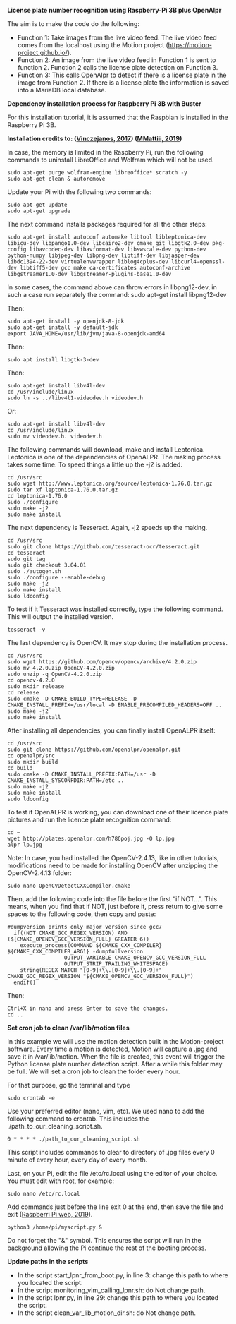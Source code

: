 **License plate number recognition using Raspberry-Pi 3B plus OpenAlpr**

The aim is to make the code do the following: 

- Function 1: Take images from the live video feed. The live video feed comes from the localhost using the Motion project (https://motion-project.github.io/). 
- Function 2: An image from the live video feed in Function 1 is sent to function 2. Function 2 calls the license plate detection on Function 3. 
- Function 3: This calls OpenAlpr to detect if there is a license plate in the image from Function 2. If there is a license plate the information is saved into a MariaDB local database.

**Dependency installation process for Raspberry Pi 3B with Buster**

For this installation tutorial, it is assumed that the Raspbian is installed in the Raspberry Pi 3B.

**Installation credits to: ([Vinczejanos, 2017](https://blog.vinczejanos.info/2017/05/01/install-openalpr-on-raspberry-pi-3-part-2/)) ([MMattiii, 2019](https://www.reddit.com/r/raspberry_pi/comments/baxwz5/how_to_install_openalpr_on_raspberry_pi/))**

In case, the memory is limited in the Raspberry Pi, run the following commands to uninstall LibreOffice and Wolfram which will not be used.
```
sudo apt-get purge wolfram-engine libreoffice* scratch -y
sudo apt-get clean & autoremove
```
Update your Pi with the following two commands:
```
sudo apt-get update
sudo apt-get upgrade
```
The next command installs packages required for all the other steps:
```
sudo apt-get install autoconf automake libtool libleptonica-dev libicu-dev libpango1.0-dev libcairo2-dev cmake git libgtk2.0-dev pkg-config libavcodec-dev libavformat-dev libswscale-dev python-dev python-numpy libjpeg-dev libpng-dev libtiff-dev libjasper-dev libdc1394-22-dev virtualenvwrapper liblog4cplus-dev libcurl4-openssl-dev libtiff5-dev gcc make ca-certificates autoconf-archive libgstreamer1.0-dev libgstreamer-plugins-base1.0-dev
```
In some cases, the command above can throw errors in libpng12-dev, in such a case run separately the command:
sudo apt-get install libpng12-dev

Then:
```
sudo apt-get install -y openjdk-8-jdk
sudo apt-get install -y default-jdk
export JAVA_HOME=/usr/lib/jvm/java-8-openjdk-amd64
```
Then:
```
sudo apt install libgtk-3-dev
```
Then:
```
sudo apt-get install libv4l-dev
cd /usr/include/linux
sudo ln -s ../libv4l1-videodev.h videodev.h
```
Or:
```
sudo apt-get install libv4l-dev
cd /usr/include/linux
sudo mv videodev.h. videodev.h
```
The following commands will download, make and install Leptonica. Leptonica is one of the dependencies of OpenALPR.
The making process takes some time. To speed things a little up the -j2 is added.
```
cd /usr/src
sudo wget http://www.leptonica.org/source/leptonica-1.76.0.tar.gz
sudo tar xf leptonica-1.76.0.tar.gz
cd leptonica-1.76.0
sudo ./configure
sudo make -j2
sudo make install
```
The next dependency is Tesseract. Again, -j2 speeds up the making.
```
cd /usr/src
sudo git clone https://github.com/tesseract-ocr/tesseract.git
cd tesseract
sudo git tag
sudo git checkout 3.04.01
sudo ./autogen.sh
sudo ./configure --enable-debug
sudo make -j2
sudo make install
sudo ldconfig
```
To test if it Tesseract was installed correctly, type the following command. This will output the installed version.
```
tesseract -v
```
The last dependency is OpenCV. It may stop during the installation process.
```
cd /usr/src
sudo wget https://github.com/opencv/opencv/archive/4.2.0.zip
sudo mv 4.2.0.zip OpenCV-4.2.0.zip
sudo unzip -q OpenCV-4.2.0.zip
cd opencv-4.2.0
sudo mkdir release
cd release
sudo cmake -D CMAKE_BUILD_TYPE=RELEASE -D CMAKE_INSTALL_PREFIX=/usr/local -D ENABLE_PRECOMPILED_HEADERS=OFF ..
sudo make -j2
sudo make install
```
After installing all dependencies, you can finally install OpenALPR itself:
```
cd /usr/src
sudo git clone https://github.com/openalpr/openalpr.git
cd openalpr/src
sudo mkdir build
cd build
sudo cmake -D CMAKE_INSTALL_PREFIX:PATH=/usr -D CMAKE_INSTALL_SYSCONFDIR:PATH=/etc ..
sudo make -j2
sudo make install
sudo ldconfig
```
To test if OpenALPR is working, you can download one of their licence plate pictures and run the licence plate recognition command:
```
cd ~
wget http://plates.openalpr.com/h786poj.jpg -O lp.jpg
alpr lp.jpg
```
Note: In case, you had installed the OpenCV-2.4.13, like in other tutorials, modifications need to be made for installing OpenCV after unzipping the OpenCV-2.4.13 folder:
```
sudo nano OpenCVDetectCXXCompiler.cmake
```
Then, add the following code into the file before the first “if NOT...”. This means, when you find that if NOT, just before it, press return to give some spaces to the following code, then copy and paste:
```
#dumpversion prints only major version since gcc7
  if((NOT CMAKE_GCC_REGEX_VERSION) AND (${CMAKE_OPENCV_GCC_VERSION_FULL} GREATER 6))
    execute_process(COMMAND ${CMAKE_CXX_COMPILER} ${CMAKE_CXX_COMPILER_ARG1} -dumpfullversion
                  OUTPUT_VARIABLE CMAKE_OPENCV_GCC_VERSION_FULL
                  OUTPUT_STRIP_TRAILING_WHITESPACE)
    string(REGEX MATCH "[0-9]+\\.[0-9]+\\.[0-9]+" CMAKE_GCC_REGEX_VERSION "${CMAKE_OPENCV_GCC_VERSION_FULL}")
  endif()
```
Then:
```
Ctrl+X in nano and press Enter to save the changes.
cd ..
```
**Set cron job to clean /var/lib/motion files**

In this example we will use the motion detection built in the Motion-project software. Every time a motion is detected, Motion will capture a .jpg and save it in /var/lib/motion. When the file is created, this event will trigger the Python license plate number detection script. After a while this folder may be full. We will set a cron job to clean the folder every hour.

For that purpose, go the terminal and type
```
sudo crontab -e
```
Use your preferred editor (nano, vim, etc). We used nano to add the following command to crontab. This includes the ./path_to_our_cleaning_script.sh.
```
0 * * * * ./path_to_our_cleaning_script.sh
```
This script includes commands to clear to directory of .jpg files every 0 minute of every hour, every day of every month.

Last, on your Pi, edit the file /etc/rc.local using the editor of your choice. You must edit with root, for example:
```
sudo nano /etc/rc.local
```
Add commands just before the line exit 0 at the end, then save the file and exit ([Raspberri Pi web, 2019](https://www.raspberrypi.org/documentation/linux/usage/rc-local.md)).
```
python3 /home/pi/myscript.py &
```
Do not forget the "&" symbol. This ensures the script will run in the background allowing the Pi continue the rest of the booting process.

**Update paths in the scripts**

- In the script start_lpnr_from_boot.py, in line 3: change this path to where you located the script.
- In the script monitoring_vlm_calling_lpnr.sh: do Not change path.
- In the script lpnr.py, in line 29: change this path to where you located the script.
- In the script clean_var_lib_motion_dir.sh: do Not change path.
